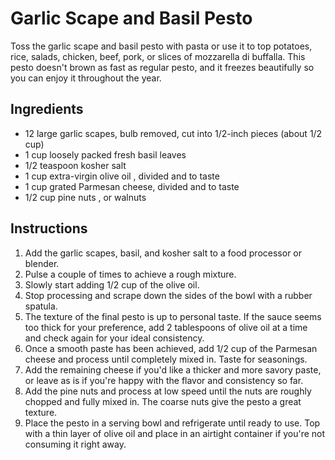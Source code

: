 # Garlic Scape and Basil Pesto

Toss the garlic scape and basil pesto with pasta or use it to top
potatoes, rice, salads, chicken, beef, pork, or slices of mozzarella
di buffalla. This pesto doesn't brown as fast as regular pesto, and it
freezes beautifully so you can enjoy it throughout the year.

## Ingredients

* 12 large garlic scapes, bulb removed, cut into 1/2-inch pieces (about 1/2 cup)
* 1 cup loosely packed fresh basil leaves
* 1/2 teaspoon kosher salt
* 1 cup extra-virgin olive oil , divided and to taste
* 1 cup grated Parmesan cheese, divided and to taste
* 1/2 cup pine nuts , or walnuts


## Instructions 

1. Add the garlic scapes, basil, and kosher salt to a food processor or blender.
1. Pulse a couple of times to achieve a rough mixture.
1. Slowly start adding 1/2 cup of the olive oil.
1. Stop processing and scrape down the sides of the bowl with a rubber spatula.
1. The texture of the final pesto is up to personal taste. If the sauce seems too thick for your preference, add 2 tablespoons of olive oil at a time and check again for your ideal consistency.
1. Once a smooth paste has been achieved, add 1/2 cup of the Parmesan cheese and process until completely mixed in. Taste for seasonings.
1. Add the remaining cheese if you'd like a thicker and more savory paste, or leave as is if you're happy with the flavor and consistency so far.
1. Add the pine nuts and process at low speed until the nuts are roughly chopped and fully mixed in. The coarse nuts give the pesto a great texture.
1. Place the pesto in a serving bowl and refrigerate until ready to use. Top with a thin layer of olive oil and place in an airtight container if you're not consuming it right away.
